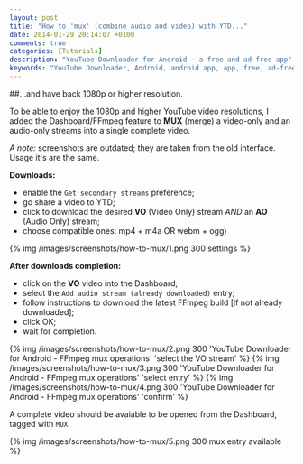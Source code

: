 ```yaml
---
layout: post
title: "How to 'mux' (combine audio and video) with YTD..."
date: 2014-01-29 20:14:07 +0100
comments: true
categories: [Tutorials]
description: "YouTube Downloader for Android - a free and ad-free app"
keywords: "YouTube Downloader, Android, android app, app, free, ad-free, no ads, dentex, video, YouTube, downloader"
---
```

##...and have back 1080p or higher resolution.

To be able to enjoy the 1080p and higher YouTube video resolutions, 
I added the Dashboard/FFmpeg feature to **MUX** (merge) a video-only 
and an audio-only streams into a single complete video.

*A note:* screenshots are outdated; they are taken from the old interface. Usage it's are the same.

**Downloads:**

- enable the `Get secondary streams` preference;  
- go share a video to YTD;  
- click to download the desired **VO** (Video Only) stream *AND* an **AO** (Audio Only) stream;
- choose compatible ones: mp4 + m4a OR webm + ogg)

{% img /images/screenshots/how-to-mux/1.png 300 settings %}

**After downloads completion:**

- click on the **VO** video into the Dashboard;
- select the `Add audio stream (already downloaded)` entry;
- follow instructions to download the latest FFmpeg build 
  [if not already downloaded];
- click OK;
- wait for completion.

{% img /images/screenshots/how-to-mux/2.png 300 'YouTube Downloader for Android - FFmpeg mux operations' 'select the VO stream' %}
{% img /images/screenshots/how-to-mux/3.png 300 'YouTube Downloader for Android - FFmpeg mux operations' 'select entry' %}
{% img /images/screenshots/how-to-mux/4.png 300 'YouTube Downloader for Android - FFmpeg mux operations' 'confirm' %}

A complete video should be avaiable to be opened from the Dashboard, tagged with `MUX`.

{% img /images/screenshots/how-to-mux/5.png 300 mux entry available %}
